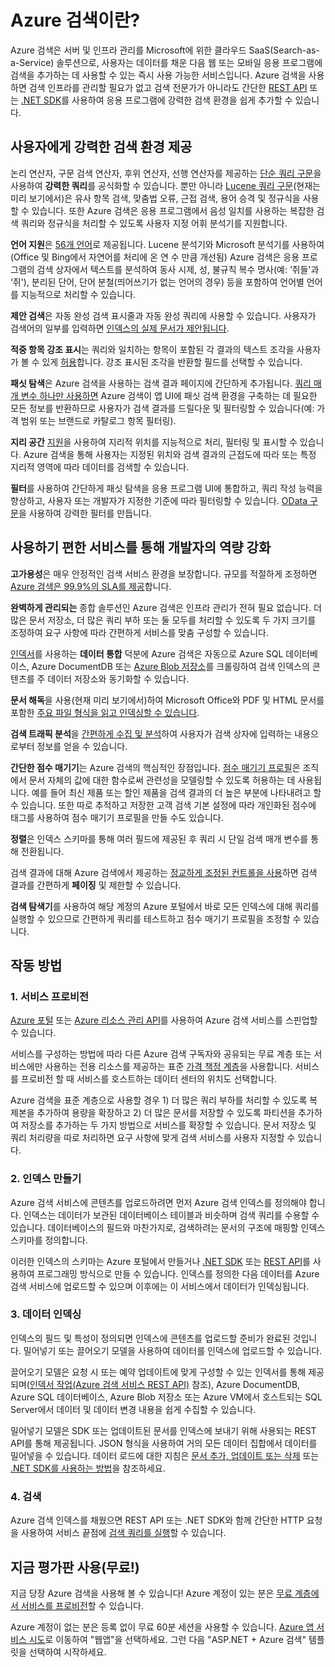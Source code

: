 <properties
	pageTitle="Azure 검색이란 | Microsoft Azure | 호스트된 클라우드 검색 서비스"
	description="Azure 검색은 완벽하게 관리되는 호스트된 클라우드 검색 서비스입니다. 이 기능 개요에 대해 자세히 알아보세요."
	services="search"
	authors="ashmaka"
	documentationCenter=""/>

<tags
	ms.service="search"
	ms.devlang="NA"
	ms.workload="search"
	ms.topic="article"
	ms.tgt_pltfrm="na"
	ms.date="01/12/2016"
	ms.author="ashmaka"/>

# Azure 검색이란?
Azure 검색은 서버 및 인프라 관리를 Microsoft에 위한 클라우드 SaaS(Search-as-a-Service) 솔루션으로, 사용자는 데이터를 채운 다음 웹 또는 모바일 응용 프로그램에 검색을 추가하는 데 사용할 수 있는 즉시 사용 가능한 서비스입니다. Azure 검색을 사용하면 검색 인프라를 관리할 필요가 없고 검색 전문가가 아니라도 간단한 [REST API](https://msdn.microsoft.com/library/azure/dn798935.aspx) 또는 [.NET SDK](search-howto-dotnet-sdk.md)를 사용하여 응용 프로그램에 강력한 검색 환경을 쉽게 추가할 수 있습니다.

## 사용자에게 강력한 검색 환경 제공

논리 연산자, 구문 검색 연산자, 후위 연산자, 선행 연산자를 제공하는 [단순 쿼리 구문](https://msdn.microsoft.com/library/azure/dn798920.aspx)을 사용하여 **강력한 쿼리**를 공식화할 수 있습니다. 뿐만 아니라 [Lucene 쿼리 구문](https://msdn.microsoft.com/library/azure/mt589323.aspx)(현재는 미리 보기에서)은 유사 항목 검색, 맞춤법 오류, 근접 검색, 용어 승격 및 정규식을 사용할 수 있습니다. 또한 Azure 검색은 응용 프로그램에서 음성 일치를 사용하는 복잡한 검색 쿼리와 정규식을 처리할 수 있도록 사용자 지정 어휘 분석기를 지원합니다.

**언어 지원**은 [56개 언어](https://msdn.microsoft.com/library/azure/dn879793.aspx)로 제공됩니다. Lucene 분석기와 Microsoft 분석기를 사용하여(Office 및 Bing에서 자연어를 처리에 온 연 수 만큼 개선됨) Azure 검색은 응용 프로그램의 검색 상자에서 텍스트를 분석하여 동사 시제, 성, 불규칙 복수 명사(예: ‘쥐들'과 ‘쥐'), 분리된 단어, 단어 분철(띄어쓰기가 없는 언어의 경우) 등을 포함하여 언어별 언어를 지능적으로 처리할 수 있습니다.

**제안 검색**은 자동 완성 검색 표시줄과 자동 완성 쿼리에 사용할 수 있습니다. 사용자가 검색어의 일부를 입력하면 [인덱스의 실제 문서가 제안됩니다](https://msdn.microsoft.com/library/azure/dn798936.aspx).

**적중 항목 강조 표시**는 쿼리와 일치하는 항목이 포함된 각 결과의 텍스트 조각을 사용자가 볼 수 있게 [허용](https://msdn.microsoft.com/library/azure/dn798927.aspx)합니다. 강조 표시된 조각을 반환할 필드를 선택할 수 있습니다.

**패싯 탐색**은 Azure 검색을 사용하는 검색 결과 페이지에 간단하게 추가됩니다. [쿼리 매개 변수 하나만 사용하면](https://msdn.microsoft.com/library/azure/dn798927.aspx) Azure 검색이 앱 UI에 패싯 검색 환경을 구축하는 데 필요한 모든 정보를 반환하므로 사용자가 검색 결과를 드릴다운 및 필터링할 수 있습니다(예: 가격 범위 또는 브랜드로 카탈로그 항목 필터링).

**지리 공간** [지원](search-create-geospatial.md)을 사용하여 지리적 위치를 지능적으로 처리, 필터링 및 표시할 수 있습니다. Azure 검색을 통해 사용자는 지정된 위치와 검색 결과의 근접도에 따라 또는 특정 지리적 영역에 따라 데이터를 검색할 수 있습니다.

**필터**를 사용하여 간단하게 패싯 탐색을 응용 프로그램 UI에 통합하고, 쿼리 작성 능력을 향상하고, 사용자 또는 개발자가 지정한 기준에 따라 필터링할 수 있습니다. [OData 구문](https://msdn.microsoft.com/library/azure/dn798921.aspx)을 사용하여 강력한 필터를 만듭니다.

## 사용하기 편한 서비스를 통해 개발자의 역량 강화

**고가용성**은 매우 안정적인 검색 서비스 환경을 보장합니다. 규모를 적절하게 조정하면 [Azure 검색은 99.9%의 SLA를 제공](https://azure.microsoft.com/support/legal/sla/search/v1_0/)합니다.

**완벽하게 관리되는** 종합 솔루션인 Azure 검색은 인프라 관리가 전혀 필요 없습니다. 더 많은 문서 저장소, 더 많은 쿼리 부하 또는 둘 모두를 처리할 수 있도록 두 가지 크기를 조정하여 요구 사항에 따라 간편하게 서비스를 맞춤 구성할 수 있습니다.

[인덱서](https://msdn.microsoft.com/library/azure/dn946891.aspx)를 사용하는 **데이터 통합** 덕분에 Azure 검색은 자동으로 Azure SQL 데이터베이스, Azure DocumentDB 또는 [Azure Blob 저장소](search-howto-indexing-azure-blob-storage.md)를 크롤링하여 검색 인덱스의 콘텐츠를 주 데이터 저장소와 동기화할 수 있습니다.

**문서 해독**을 사용(현재 미리 보기에서)하여 Microsoft Office와 PDF 및 HTML 문서를 포함한 [주요 파일 형식을 읽고 인덱싱할 수 있습니다](search-howto-indexing-azure-blob-storage.md).

**검색 트래픽 분석**을 [간편하게 수집 및 분석](search-traffic-analytics.md)하여 사용자가 검색 상자에 입력하는 내용으로부터 정보를 얻을 수 있습니다.

**간단한 점수 매기기**는 Azure 검색의 핵심적인 장점입니다. [점수 매기기 프로필](https://msdn.microsoft.com/library/azure/dn798928.aspx)은 조직에서 문서 자체의 값에 대한 함수로써 관련성을 모델링할 수 있도록 허용하는 데 사용됩니다. 예를 들어 최신 제품 또는 할인 제품을 검색 결과의 더 높은 부분에 나타내려고 할 수 있습니다. 또한 따로 추적하고 저장한 고객 검색 기본 설정에 따라 개인화된 점수에 태그를 사용하여 점수 매기기 프로필을 만들 수도 있습니다.

**정렬**은 인덱스 스키마를 통해 여러 필드에 제공된 후 쿼리 시 단일 검색 매개 변수를 통해 전환됩니다.

검색 결과에 대해 Azure 검색에서 제공하는 [정교하게 조정된 컨트롤을 사용](search-pagination-page-layout.md)하면 검색 결과를 간편하게 **페이징** 및 제한할 수 있습니다.

**검색 탐색기**를 사용하여 해당 계정의 Azure 포털에서 바로 모든 인덱스에 대해 쿼리를 실행할 수 있으므로 간편하게 쿼리를 테스트하고 점수 매기기 프로필을 조정할 수 있습니다.

## 작동 방법

### 1\. 서비스 프로비전
[Azure 포털](https://portal.azure.com/) 또는 [Azure 리소스 관리 API](https://msdn.microsoft.com/library/azure/dn832684.aspx)를 사용하여 Azure 검색 서비스를 스핀업할 수 있습니다.

서비스를 구성하는 방법에 따라 다른 Azure 검색 구독자와 공유되는 무료 계층 또는 서비스에만 사용하는 전용 리소스를 제공하는 표준 [가격 책정 계층](https://azure.microsoft.com/pricing/details/search/)을 사용합니다. 서비스를 프로비전 할 때 서비스를 호스트하는 데이터 센터의 위치도 선택합니다.

Azure 검색을 표준 계층으로 사용할 경우 1) 더 많은 쿼리 부하를 처리할 수 있도록 복제본을 추가하여 용량을 확장하고 2) 더 많은 문서를 저장할 수 있도록 파티션을 추가하여 저장소를 추가하는 두 가지 방법으로 서비스를 확장할 수 있습니다. 문서 저장소 및 쿼리 처리량을 따로 처리하면 요구 사항에 맞게 검색 서비스를 사용자 지정할 수 있습니다.

### 2\. 인덱스 만들기
Azure 검색 서비스에 콘텐츠를 업로드하려면 먼저 Azure 검색 인덱스를 정의해야 합니다. 인덱스는 데이터가 보관된 데이터베이스 테이블과 비슷하며 검색 쿼리를 수용할 수 있습니다. 데이터베이스의 필드와 마찬가지로, 검색하려는 문서의 구조에 매핑할 인덱스 스키마를 정의합니다.

이러한 인덱스의 스키마는 Azure 포털에서 만들거나 [.NET SDK](search-howto-dotnet-sdk.md) 또는 [REST API](https://msdn.microsoft.com/library/azure/dn798941.aspx)를 사용하여 프로그래밍 방식으로 만들 수 있습니다. 인덱스를 정의한 다음 데이터를 Azure 검색 서비스에 업로드할 수 있으며 이후에는 이 서비스에서 데이터가 인덱싱됩니다.

### 3\. 데이터 인덱싱
인덱스의 필드 및 특성이 정의되면 인덱스에 콘텐츠를 업로드할 준비가 완료된 것입니다. 밀어넣기 또는 끌어오기 모델을 사용하여 데이터를 인덱스에 업로드할 수 있습니다.

끌어오기 모델은 요청 시 또는 예약 업데이트에 맞게 구성할 수 있는 인덱서를 통해 제공되며([인덱서 작업(Azure 검색 서비스 REST API)](https://msdn.microsoft.com/library/azure/dn946891.aspx) 참조), Azure DocumentDB, Azure SQL 데이터베이스, Azure Blob 저장소 또는 Azure VM에서 호스트되는 SQL Server에서 데이터 및 데이터 변경 내용을 쉽게 수집할 수 있습니다.

밀어넣기 모델은 SDK 또는 업데이트된 문서를 인덱스에 보내기 위해 사용되는 REST API를 통해 제공됩니다. JSON 형식을 사용하여 거의 모든 데이터 집합에서 데이터를 밀어넣을 수 있습니다. 데이터 로드에 대한 지침은 [문서 추가, 업데이트 또는 삭제](https://msdn.microsoft.com/library/azure/dn798930.aspx) 또는 [.NET SDK를 사용하는 방법](search-howto-dotnet-sdk.md)을 참조하세요.

### 4\. 검색
Azure 검색 인덱스를 채웠으면 REST API 또는 .NET SDK와 함께 간단한 HTTP 요청을 사용하여 서비스 끝점에 [검색 쿼리를 실행](https://msdn.microsoft.com/library/azure/dn798927.aspx)할 수 있습니다.

## 지금 평가판 사용(무료!)
지금 당장 Azure 검색을 사용해 볼 수 있습니다! Azure 계정이 있는 분은 [무료 계층에서 서비스를 프로비전](search-create-service-portal.md)할 수 있습니다.

Azure 계정이 없는 분은 등록 없이 무료 60분 세션을 사용할 수 있습니다. [Azure 앱 서비스 시도](http://go.microsoft.com/fwlink/p/?LinkId=618214)로 이동하여 "웹앱"을 선택하세요. 그런 다음 "ASP.NET + Azure 검색" 템플릿을 선택하여 시작하세요.

<!---HONumber=AcomDC_0114_2016-->